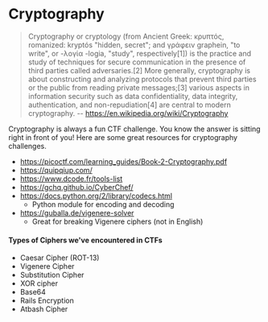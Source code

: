 # Cryptography

> Cryptography or cryptology (from Ancient Greek: κρυπτός, romanized: kryptós "hidden, secret"; and γράφειν graphein, "to write", or -λογία -logia, "study", respectively[1]) is the practice and study of techniques for secure communication in the presence of third parties called adversaries.[2] More generally, cryptography is about constructing and analyzing protocols that prevent third parties or the public from reading private messages;[3] various aspects in information security such as data confidentiality, data integrity, authentication, and non-repudiation[4] are central to modern cryptography. -- https://en.wikipedia.org/wiki/Cryptography

Cryptography is always a fun CTF challenge. You know the answer is sitting right in front of you! Here are some great resources for cryptography challenges.

- https://picoctf.com/learning_guides/Book-2-Cryptography.pdf
- https://quipqiup.com/
- https://www.dcode.fr/tools-list
- https://gchq.github.io/CyberChef/
- https://docs.python.org/2/library/codecs.html
  - Python module for encoding and decoding
- https://guballa.de/vigenere-solver
  - Great for breaking Vigenere ciphers (not in English)


#### Types of Ciphers we've encountered in CTFs

- Caesar Cipher (ROT-13)
- Vigenere Cipher
- Substitution Cipher
- XOR cipher
- Base64
- Rails Encryption
- Atbash Cipher




